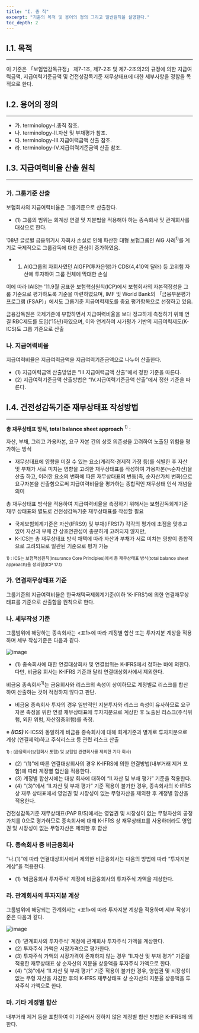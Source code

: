 ```yaml
---
title: "I. 총 칙"
excerpt: "기준의 목적 및 용어의 정의 그리고 일반원칙을 설명한다."
toc_depth: 2
---
```

## I.1. 목적
---
이 기준은 「보험업감독규정」 제7-1조, 제7-2조 및 제7-2조의2의 규정에 의한 지급여력금액, 지급여력기준금액 및 건전성감독기준 재무상태표에 대한 세부사항을 정함을 목적으로 한다.

## I.2. 용어의 정의
---
- 가. terminology-I.총칙 참조.
- 나. terminology-II.자산 및 부채평가 참조.
- 다. terminology-III.지급여력금액 산출 참조.
- 라. terminology-IV.지급여력기준금액 산출 참조.

## I.3. 지급여력비율 산출 원칙
---
### 가. 그룹기준 산출
보험회사의 지급여력비율은 그룹기준으로 산출한다.
- (1) 그룹의 범위는 회계상 연결 및 지분법을 적용해야 하는 종속회사 및 관계회사를 대상으로 한다.

<Accordion title="그룹기준 지급여력비율 산출배경">

’08년 글로벌 금융위기시 자회사 손실로 인해 파산한 대형 보험그룹인 AIG 사례<sup>1)</sup>를 계기로 국제적으로 그룹감독에 대한 관심이 증가하였음.  

  - 1) AIG그룹의 자회사였던 AIGFP(투자은행)가 CDS(4,410억 달러) 등 고위험 자산에 투자하여 그룹 전체에 막대한 손실

이에 따라 IAIS는 ’11.9월 공표한 보험핵심원칙(ICP)에서 보험회사의 자본적정성을 그룹 기준으로 평가하도록 기준을 마련하였으며, IMF 및 World Bank의 「금융부문평가프로그램 (FSAP)」에서도 그룹기준 지급여력제도를 중요 평가항목으로 선정하고 있음.  

금융감독원은 국제기준에 부합하면서 지급여력비율을 보다 정교하게 측정하기 위해 연결 RBC제도를 도입(’15년)하였으며, 이와 연계하여 시가평가 기반의 지급여력제도(K-ICS)도 그룹 기준으로 산출  

</Accordion>

### 나. 지급여력비율
지급여력비율은 지급여력금액을 지급여력기준금액으로 나누어 산출한다.
- (1) 지급여력금액 산출방법은 “III.지급여력금액 산출”에서 정한 기준을 따른다.
- (2) 지급여력기준금액 산출방법은 “IV.지급여력기준금액 산출”에서 정한 기준을 따른다.

## I.4. 건전성감독기준 재무상태표 작성방법
---
<Accordion title="건전성감독기준 재무상태표 별도 작성의 필요성">

**총 재무상태표 방식, total balance sheet approach** <sup>1)</sup> :   

자산, 부채, 그리고 가용자본, 요구 자본 간의 상호 의존성을 고려하여 노출된 위험을 평가하는 방식

- 재무상태표에 영향을 미칠 수 있는 요소(계리적·경제적 가정 등)를 식별한 후 자산 및 부채가 서로 미치는 영향을 고려한 재무상태표를 작성하여 가용자본(≒순자산)을 산출 하고, 이러한 요소의 변화에 따른 재무상태표의 변동(즉, 순자산가치 변화)으로 요구자본을 산출함으로써 지급여력비율을 평가하는 종합적인 재무상태 인식 개념을 의미  

총 재무상태표 방식을 적용하여 지급여력비율을 측정하기 위해서는 보험감독회계기준 재무 상태표와 별도로 건전성감독기준 재무상태표를 작성할 필요
- 국제보험회계기준은 자산(IFRS9) 및 부채(IFRS17) 각각의 평가에 초점을 맞추고 있어 자산과 부채 간 상호연관성이 충분하게 고려되지 않지만,
- K-ICS는 총 재무상태표 방식 채택에 따라 자산과 부채가 서로 미치는 영향이 종합적으로 고려되므로 일관된 기준으로 평가 가능

<sub>1) : ICS는 보험핵심원칙(Insurance Core Principles)에서 총 재무상태표 방식(total balance sheet approach)을 정의함(ICP 17.1)</sub>

</Accordion>

### 가. 연결재무상태표 기준
그룹기준의 지급여력비율은 한국채택국제회계기준(이하 ‘K-IFRS’)에 의한 연결재무상태표를 기준으로 산출함을 원칙으로 한다.
### 나. 세부작성 기준
그룹범위에 해당하는 종속회사는 <표1>에 따라 계정별 합산 또는 투자지분 계상을 적용 하며 세부 작성기준은 다음과 같다.

![image](https://user-images.githubusercontent.com/67420397/234369741-87ec29bd-384a-4241-9b20-c8dc18757307.png)

- (1) 종속회사에 대한 연결대상회사 및 연결범위는 K-IFRS에서 정하는 바에 의한다. 다만, 비금융 회사는 K-IFRS 기준과 달리 연결대상회사에서 제외한다.

<Accordion title="비금융회사를 연결대상회사에서 제외하는 이유">

비금융 종속회사<sup>1)</sup>는 금융회사와 리스크의 속성이 상이하므로 계정별로 리스크를 합산하여 산출하는 것이 적정하지 않다고 판단.

- 비금융 종속회사 투자의 경우 일반적인 지분투자와 리스크 속성이 유사하므로 요구자본 측정을 위한 연결 재무상태표에 투자지분으로 계상한 후 노출된 리스크(주식위험, 외환 위험, 자산집중위험)를 측정.   

※ **_(ICS)_** K-ICS와 동일하게 비금융 종속회사에 대해 회계기준과 별개로 투자지분으로 계상 (연결제외)하고 주식리스크 등 관련 리스크 산출

<sub>1) : (금융회사(보험회사 포함) 및 보험업 관련회사를 제외한 기타 회사)</sub>
</Accordion>

- (2) “(1)”에 따른 연결대상회사의 경우 K-IFRS에 의한 연결방법(내부거래 제거 포함)에 따라 계정별 합산을 적용한다.
- (3) 계정별 합산시에는 대상 회사에 대하여 “II.자산 및 부채 평가” 기준을 적용한다.
- (4) “(3)”에서 “II.자산 및 부채 평가” 기준 적용이 불가한 경우, 종속회사의 K-IFRS 상 재무 상태표에서 영업권 및 시장성이 없는 무형자산을 제외한 후 계정별 합산을 적용한다.


<Accordion title="“II.자산 및 부채 평가” 기준 적용이 불가한 경우, 종속회사의 K-IFRS 상 재무상태표에서 영업권 및 시장성이 없는 무형자산을 제외한 후 계정별 합산을 적용하는 이유 ">

 건전성감독기준 재무상태표(PAP B/S)에서는 영업권 및 시장성이 없는 무형자산의 공정 가치를 0으로 평가하므로 종속회사에 대해 K-IFRS 상 재무상태표를 사용하더라도 영업권 및 시장성이 없는 무형자산은 제외한 후 합산

</Accordion>





### 다. 종속회사 중 비금융회사
“나.(1)”에 따라 연결대상회사에서 제외한 비금융회사는 다음의 방법에 따라 “투자지분 계상”을 적용한다.
- (1) ‘비금융회사 투자주식’ 계정에 비금융회사의 투자주식 가액을 계상한다.

### 라. 관계회사의 투자지분 계상
그룹범위에 해당되는 관계회사는 <표1>에 따라 투자지분 계상을 적용하며 세부 작성기준은 다음과 같다.

![image](https://user-images.githubusercontent.com/67420397/234369741-87ec29bd-384a-4241-9b20-c8dc18757307.png)

- (1) ‘관계회사의 투자주식’ 계정에 관계회사 투자주식 가액을 계상한다.
- (2) 투자주식 가액은 시장가격으로 평가한다.
- (3) 투자주식 가액의 시장가격이 존재하지 않는 경우 “II.자산 및 부채 평가” 기준을 적용한 재무상태표 상 순자산의 지분율 상응액을 투자주식 가액으로 한다.
- (4) “(3)”에서 “II.자산 및 부채 평가” 기준 적용이 불가한 경우, 영업권 및 시장성이 없는 무형 자산을 차감한 후의 K-IFRS 재무상태표 상 순자산의 지분율 상응액을 투자주식 가액으로 한다.

### 마. 기타 계정별 합산
내부거래 제거 등을 포함하여 이 기준에서 정하지 않은 계정별 합산 방법은 K-IFRS에 의한다.
